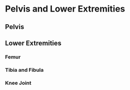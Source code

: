 # Pelvis and Lower Extremities

## Pelvis

## Lower Extremities

### Femur

### Tibia and Fibula

### Knee Joint
